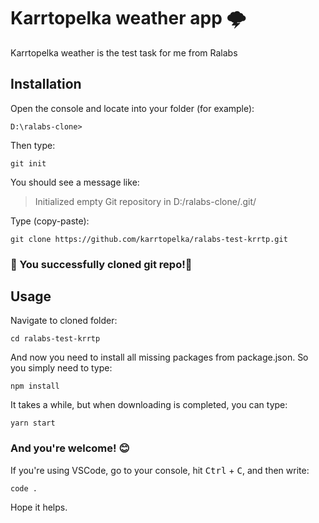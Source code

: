 # Karrtopelka weather app 🌩

Karrtopelka weather is the test task for me from Ralabs

## Installation

Open the console and locate into your folder (for example):

```console
D:\ralabs-clone>
```

Then type:

```console
git init
```

You should see a message like:

> Initialized empty Git repository in D:/ralabs-clone/.git/

Type (copy-paste):

```console
git clone https://github.com/karrtopelka/ralabs-test-krrtp.git
```

### 🎉 You successfully cloned git repo!🎊

## Usage

Navigate to cloned folder:

```console
cd ralabs-test-krrtp
```

And now you need to install all missing packages from package.json. So you simply need to type:

```console
npm install
```

It takes a while, but when downloading is completed, you can type:

```console
yarn start
```

### And you're welcome! 😊

If you're using VSCode, go to your console, hit <kbd>Ctrl</kbd> + <kbd>C</kbd>, and then write:

```console
code .
```

Hope it helps.
